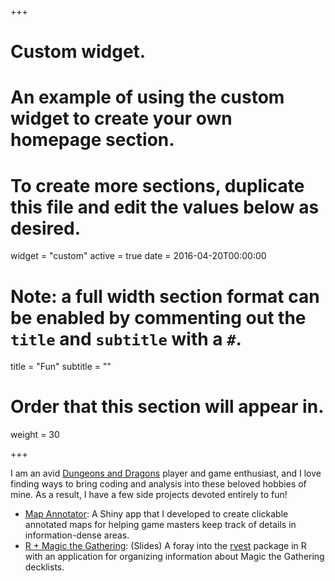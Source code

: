 +++
# Custom widget.
# An example of using the custom widget to create your own homepage section.
# To create more sections, duplicate this file and edit the values below as desired.
widget = "custom"
active = true
date = 2016-04-20T00:00:00

# Note: a full width section format can be enabled by commenting out the `title` and `subtitle` with a `#`.
title = "Fun"
subtitle = ""

# Order that this section will appear in.
weight = 30

+++

I am an avid [Dungeons and Dragons](http://dnd.wizards.com/) player and game enthusiast, and I love finding ways to bring coding and analysis into these beloved hobbies of mine. As a result, I have a few side projects devoted entirely to fun!

- [Map Annotator](https://github.com/lmyint/rdnd): A Shiny app that I developed to create clickable annotated maps for helping game masters keep track of details in information-dense areas.
- [R + Magic the Gathering](https://docs.google.com/presentation/d/1zdMStQLOJUIpmVQZv9VxwYYTyp1nFHgorwQzYrgA1Uo/edit?usp=sharing): (Slides) A foray into the [rvest](https://github.com/hadley/rvest) package in R with an application for organizing information about Magic the Gathering decklists.
